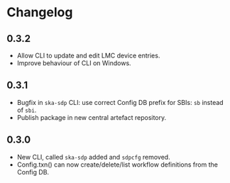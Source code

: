 # Changelog

## 0.3.2

* Allow CLI to update and edit LMC device entries.
* Improve behaviour of CLI on Windows.

## 0.3.1

* Bugfix in `ska-sdp` CLI: use correct Config DB prefix for SBIs: `sb` instead of `sbi`.
* Publish package in new central artefact repository.

## 0.3.0

* New CLI, called `ska-sdp` added and `sdpcfg` removed.
* Config.txn() can now create/delete/list workflow definitions from the Config DB.
